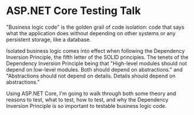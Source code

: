 # ASP.NET Core Testing Talk

"Business logic code" is the golden grail of code isolation: code that says what the application does without depending on other systems or any persistent storage, like a database.

Isolated business logic comes into effect when following the Dependency Inversion Principle, the fifth letter of the SOLID principles. The tenets of the Dependency Inversion Principle being that "High-level modules should not depend on low-level modules. Both should depend on abstractions." and "Abstractions should not depend on details. Details should depend on abstractions."

Using ASP.NET Core, I'm going to walk through both some theory and reasons to test, what to test, how to test, and why the Dependency Inversion Principle is so important to testable business logic code.
